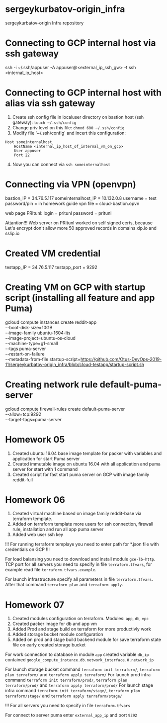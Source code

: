 # sergeykurbatov-origin_infra
sergeykurbatov-origin Infra repository

# Connecting to GCP internal host via ssh gateway

ssh -i ~/.ssh/appuser -A appuser@<external_ip_ssh_gw> -t ssh <internal_ip_host>

# Connecting to GCP internal host with alias via ssh gateway

1. Create ssh config file in localuser directory on bastion host (ssh gateway):
`touch ~/.ssh/config`
2. Change priv level on this file:
`chmod 600 ~/.ssh/config`
3. Modify file '~/.ssh/config' and incert this configuration:
```
Host someinternalhost
	HostName <internal_ip_host_of_internal_vm_on_gcp>
	User appuser
	Port 22
```
4. Now you can connect via `ssh someinternalhost`

# Connecting via VPN (openvpn)

bastion_IP = 34.76.5.117
someinternalhost_IP = 10.132.0.8
username = test
password/pin = in homework guide
vpn file = cloud-bastion.opvn

web page PRItunl:
login = pritunl
password = pritunl

Attantion!!! Web server on PRItunl worked on self signed certs, because Let's encrypt don't allow more 50 approved records in domains xip.io and sslip.io

# Created VM credential
testapp_IP = 34.76.5.117
testapp_port = 9292

# Creating VM on GCP with startup script (installing all feature and app Puma) 

gcloud compute instances create reddit-app\
  --boot-disk-size=10GB \
  --image-family ubuntu-1604-lts \
  --image-project=ubuntu-os-cloud \
  --machine-type=g1-small \
  --tags puma-server \
  --restart-on-failure \
  --metadata-from-file startup-script=https://github.com/Otus-DevOps-2019-11/sergeykurbatov-origin_infra/blob/cloud-testapp/startup-script.sh

# Creating network rule default-puma-server
gcloud compute firewall-rules create default-puma-server\
  --allow=tcp:9292 \
  --target-tags=puma-server 

# Homework 05
1. Created ubuntu 16.04 base image template for packer with variables and application for start Puma server
2. Created immutable image on ubuntu 16.04 with all application and puma server for start with 1 command
3. Created script for fast start puma server on GCP with image family reddit-full

# Homework 06
1. Created virtual machine based on image family reddit-base via terraform template.
2. Added on terraform template more users for ssh connection, firewall rule, installation and run all app puma server
3. Added web user ssh key

!!! For running terraform templaye you need to enter path for *.json file with credentials on GCP !!!

For load balansing you need to download and install module `gce-lb-http`. TCP port for all servers you need to specify in file `terraform.tfvars`, for example read file `terraform.tfvars.example`.

For launch infrastructure specify all parameters in file `terraform.tfvars`. 
After that command `terraform plan` and `terraform apply`.

# Homework 07
1. Created modules configuration on terraform. Modules: `app`, `db`, `vpc`
2. Created packer image for db and app vm
3. Added Prod and stage build on terraform for more productivly work
4. Added storage bucket module configuration
5. Added on prod and stage build backend module for save terraform state file on early created storage bucket

For work connection to database in module `app` created variable `db_ip` contained `google_compute_instance.db.network_interface.0.network_ip`

For launch storage bucket command `terraform init terraform/`, `terraform plan terraform/` and `terraform apply terraform/`
For launch prod infra command  `terraform init terraform/prod/`, `terraform plan terraform/prod/` and `terraform apply terraform/prod/`
For launch stage infra command  `terraform init terraform/stage/`, `terraform plan terraform/stage/` and `terraform apply terraform/stage/`

!!! For all servers you need to specify in file `terraform.tfvars`

For connect to server puma enter `external_app_ip` and port `9292`
